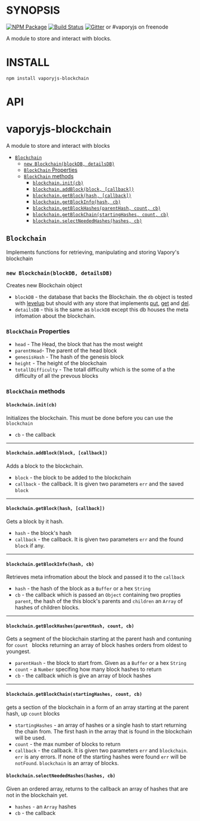 # SYNOPSIS
[![NPM Package](https://img.shields.io/npm/v/vaporyjs-blockchain.svg?style=flat-square)](https://www.npmjs.org/package/vaporyjs-blockchain)
[![Build Status](https://img.shields.io/travis/vaporyjs/vaporyjs-blockchain.svg?branch=master&style=flat-square)](https://travis-ci.org/vaporyjs/vaporyjs-blockchain)
[![Gitter](https://badges.gitter.im/Join%20Chat.svg)](https://gitter.im/vapory/vaporyjs-lib?utm_source=badge&utm_medium=badge&utm_campaign=pr-badge) or #vaporyjs on freenode

A module to store and interact with blocks.

# INSTALL
`npm install vaporyjs-blockchain`

# API

# vaporyjs-blockchain
A module to store and interact with blocks

- [`Blockchain`](#blockchain)
    - [`new Blockchain(blockDB, detailsDB)`](#new-blockchainblockdb-detailsdb)
    - [`BlockChain` Properties](#blockchain-properties)
    - [`BlockChain` methods](#blockchain-methods)
        - [`blockchain.init(cb)`](#blockchaininitcb)
        - [`blockchain.addBlock(block, [callback])`](#blockchainaddblockblock-callback)
        - [`blockchain.getBlock(hash, [callback])`](#blockchaingetblockhash-callback)
        - [`blockchain.getBlockInfo(hash, cb)`](#blockchaingetblockinfohash-cb)
        - [`blockchain.getBlockHashes(parentHash, count, cb)`](#blockchaingetblockhashesparenthash-count-cb)
        - [`blockchain.getBlockChain(startingHashes, count, cb)`](#blockchaingetblockhashesparenthash-count-cb)
        - [`blockchain.selectNeededHashes(hashes, cb)`](#blockchainselectneededhasheshashes-cb)

## `Blockchain`
Implements functions for retrieving, manipulating and storing Vapory's blockchain

### `new Blockchain(blockDB, detailsDB)`
Creates new Blockchain object 
- `blockDB` - the database that backs the Blockchain. the `db` object is tested with [levelup](https://github.com/rvagg/node-levelup) but should with any store that implements [put](https://github.com/rvagg/node-levelup#dbputkey-value-options-callback), [get](https://github.com/rvagg/node-levelup#dbgetkey-options-callback) and [del](https://github.com/rvagg/node-levelup#dbdelkey-options-callback).
- `detailsDB` - this is the same as `blockDB` except this db houses the meta infomation about the blockchain.

### `BlockChain` Properties
- `head` - The Head, the block that has the most weight
- `parentHead`- The parent of the head block
- `genesisHash` - The hash of the genesis block
- `height` - The height of the blockchain
- `totallDifficulty` - The totall difficulty which is the some of a the difficulty of all the prevous blocks

### `BlockChain` methods

#### `blockchain.init(cb)`
Initializes the blockchain. This must be done before you can use the `blockchain`
- `cb` - the callback

--------------------------------------------------------

#### `blockchain.addBlock(block, [callback])`
Adds a block to the blockchain.
- `block` - the block to be added to the blockchain
- `callback` - the callback. It is given two parameters `err` and the saved `block`

--------------------------------------------------------

#### `blockchain.getBlock(hash, [callback])`
Gets a block by it hash.
- `hash`  - the block's hash
- `callback` - the callback. It is given two parameters `err` and the found `block` if any. 

--------------------------------------------------------

#### `blockchain.getBlockInfo(hash, cb)`
Retrieves meta infromation about the block and passed it to the `callback`
- `hash` - the hash of the block as a `Buffer` or a hex `String`
- `cb` - the callback which is passed an `Object` containing two propties `parent`, the hash of the this block's parents and `children` an `Array` of hashes of children blocks.

--------------------------------------------------------

#### `blockchain.getBlockHashes(parentHash, count, cb)`
Gets a segment of the blockchain starting at the parent hash and contuning for `count ` blocks returning an array of block hashes orders from oldest to youngest.
- `parentHash` - the block to start from. Given as a `Buffer` or a hex `String`
- `count` - a `Number` specifing how many block hashes to return
- `cb` - the callback which is give an array of block hashes

--------------------------------------------------------


#### `blockchain.getBlockChain(startingHashes, count, cb)`
gets a section of the blockchain in a form of an array starting at the parent hash, up `count` blocks
- `startingHashes` - an array of hashes or a single hash to start returning the chain from. The first hash in the array that is found in the blockchain will be used. 
- `count` - the max number of blocks to return
- `callback` - the callback. It is given two parameters `err` and `blockchain`. `err` is any errors. If none of the starting hashes were found `err` will be `notFound`. `blockchain` is an array of blocks.

#### `blockchain.selectNeededHashes(hashes, cb)`
Given an ordered array, returns to the callback an array of hashes that are not in the blockchain yet.
- `hashes` - an `Array` hashes
- `cb` - the callback
